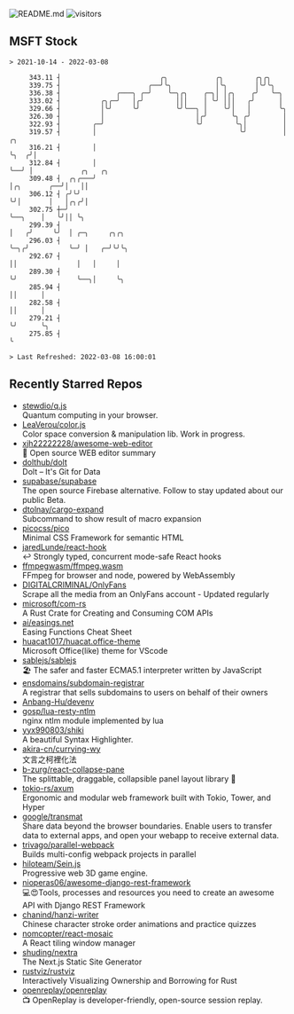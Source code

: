 ![README.md](https://github.com/Gerhut/Gerhut/workflows/README.md/badge.svg)
![visitors](https://visitors.vercel.app/Gerhut/Gerhut?token=8cf69d1f6813d272ef062726b6070c9be4ff72038cfe5a7ded7384a8da65d866)

## MSFT Stock

```
> 2021-10-14 - 2022-03-08

     343.11 ┤                         ╭╮            ╭╮        ╭╮╭╮                                               
     339.75 ┤                      ╭──╯╰╮           │╰╮       │╰╯╰╮                                              
     336.38 ┤              ╭───╮ ╭─╯    ╰─╮╭╮    ╭─╮│ │╭╮    ╭╯   ╰─╮                                            
     333.02 ┤          ╭╮╭─╯   │╭╯        │││    │ ╰╯ │││   ╭╯      │                                            
     329.66 ┤          │╰╯     ╰╯         ╰╯╰──╮ │    ╰╯│   │       ╰╮                                           
     326.30 ┤          │                       │╭╯      ╰╮ ╭╯        │                                           
     322.93 ┤        ╭─╯                       ╰╯        ╰╮│         │                                           
     319.57 ┤        │                                    ╰╯         │    ╭╮                                     
     316.21 ┤        │                                               ╰╮  ╭╯│                                     
     312.84 ┤        │                                                ╰──╯ │            ╭╮   ╭╮                  
     309.48 ┤  ╭╮╭───╯                                                     │╭╮       ╭──╯│   ││                  
     306.12 ┤ ╭╯╰╯                                                         ╰╯│       │   │╭╮╭╯│                  
     302.75 ┼─╯                                                              ╰──╮    │   ╰╯││ ╰╮                 
     299.39 ┤                                                                   │   ╭╯     ╰╯  │ ╭─╮     ╭╮╭╮    
     296.03 ┤                                                                   ╰─╮╭╯          ╰─╯ │   ╭─╯╰╯╰╮   
     292.67 ┤                                                                     ││               │   │     │   
     289.30 ┤                                                                     ╰╯               ╰──╮│     ╰╮  
     285.94 ┤                                                                                         ││      │  
     282.58 ┤                                                                                         ││      │  
     279.21 ┤                                                                                         ╰╯      ╰╮ 
     275.85 ┤                                                                                                  ╰ 

> Last Refreshed: 2022-03-08 16:00:01
```

## Recently Starred Repos

- [stewdio/q.js](https://github.com/stewdio/q.js)  
  Quantum computing in your browser.
- [LeaVerou/color.js](https://github.com/LeaVerou/color.js)  
  Color space conversion & manipulation lib. Work in progress.
- [xjh22222228/awesome-web-editor](https://github.com/xjh22222228/awesome-web-editor)  
  🔨  Open source WEB editor summary
- [dolthub/dolt](https://github.com/dolthub/dolt)  
  Dolt – It's Git for Data
- [supabase/supabase](https://github.com/supabase/supabase)  
  The open source Firebase alternative. Follow to stay updated about our public Beta.
- [dtolnay/cargo-expand](https://github.com/dtolnay/cargo-expand)  
  Subcommand to show result of macro expansion
- [picocss/pico](https://github.com/picocss/pico)  
  Minimal CSS Framework for semantic HTML
- [jaredLunde/react-hook](https://github.com/jaredLunde/react-hook)  
  ↩ Strongly typed, concurrent mode-safe React hooks
- [ffmpegwasm/ffmpeg.wasm](https://github.com/ffmpegwasm/ffmpeg.wasm)  
  FFmpeg for browser and node, powered by WebAssembly
- [DIGITALCRIMINAL/OnlyFans](https://github.com/DIGITALCRIMINAL/OnlyFans)  
  Scrape all the media from an OnlyFans account - Updated regularly
- [microsoft/com-rs](https://github.com/microsoft/com-rs)  
  A Rust Crate for Creating and Consuming COM APIs
- [ai/easings.net](https://github.com/ai/easings.net)  
  Easing Functions Cheat Sheet
- [huacat1017/huacat.office-theme](https://github.com/huacat1017/huacat.office-theme)  
  Microsoft Office(like) theme for VScode
- [sablejs/sablejs](https://github.com/sablejs/sablejs)  
  🏖️ The safer and faster ECMA5.1 interpreter written by JavaScript
- [ensdomains/subdomain-registrar](https://github.com/ensdomains/subdomain-registrar)  
  A registrar that sells subdomains to users on behalf of their owners
- [Anbang-Hu/devenv](https://github.com/Anbang-Hu/devenv)  
- [gosp/lua-resty-ntlm](https://github.com/gosp/lua-resty-ntlm)  
  nginx ntlm module implemented by lua
- [yyx990803/shiki](https://github.com/yyx990803/shiki)  
  A beautiful Syntax Highlighter.
- [akira-cn/currying-wy](https://github.com/akira-cn/currying-wy)  
  文言之柯裡化法
- [b-zurg/react-collapse-pane](https://github.com/b-zurg/react-collapse-pane)  
  The splittable, draggable, collapsible panel layout library 🎉
- [tokio-rs/axum](https://github.com/tokio-rs/axum)  
  Ergonomic and modular web framework built with Tokio, Tower, and Hyper
- [google/transmat](https://github.com/google/transmat)  
  Share data beyond the browser boundaries. Enable users to transfer data to external apps, and open your webapp to receive external data.
- [trivago/parallel-webpack](https://github.com/trivago/parallel-webpack)  
  Builds multi-config webpack projects in parallel
- [hiloteam/Sein.js](https://github.com/hiloteam/Sein.js)  
  Progressive web 3D game engine.
- [nioperas06/awesome-django-rest-framework](https://github.com/nioperas06/awesome-django-rest-framework)  
   💻😍Tools, processes and resources you need to create an awesome API with Django REST Framework
- [chanind/hanzi-writer](https://github.com/chanind/hanzi-writer)  
  Chinese character stroke order animations and practice quizzes
- [nomcopter/react-mosaic](https://github.com/nomcopter/react-mosaic)  
  A React tiling window manager
- [shuding/nextra](https://github.com/shuding/nextra)  
  The Next.js Static Site Generator
- [rustviz/rustviz](https://github.com/rustviz/rustviz)  
  Interactively Visualizing Ownership and Borrowing for Rust
- [openreplay/openreplay](https://github.com/openreplay/openreplay)  
  :tv: OpenReplay is developer-friendly, open-source session replay.
